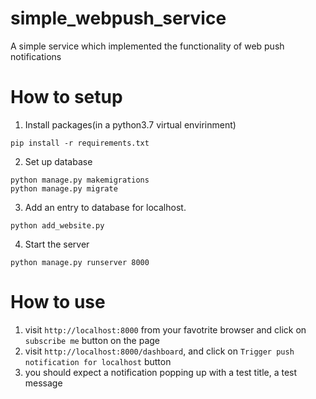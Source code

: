 # simple_webpush_service
A simple service which implemented the functionality of web push notifications

# How to setup
1. Install packages(in a python3.7 virtual envirinment)
```
pip install -r requirements.txt
```
2. Set up database
```
python manage.py makemigrations
python manage.py migrate
```
3. Add an entry to database for localhost.
```
python add_website.py
```
4. Start the server
```
python manage.py runserver 8000
```

# How to use
1. visit `http://localhost:8000` from your favotrite browser and click on `subscribe me` button on the page
2. visit `http://localhost:8000/dashboard`, and click on `Trigger push notification for localhost` button
3. you should expect a notification popping up with a test title, a test message

